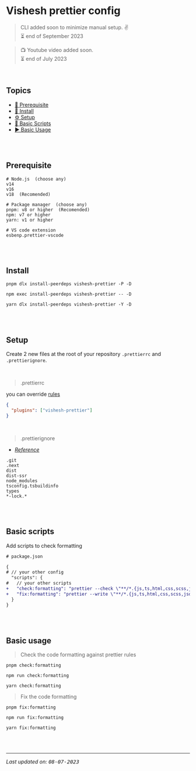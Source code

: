 # Vishesh prettier config

> CLI added soon to minimize manual setup. ✌️ <br>
> ⏳ end of September 2023

> 📺 Youtube video added soon. <br>
> ⏳ end of July 2023

<br>

## Topics

- [🤞 Prerequisite][pre]
- [📲 Install][install]
- [⚙️ Setup][setup]
- [🦾 Basic Scripts][scripts]
- [▶️ Basic Usage][usage]

<br><br>

## Prerequisite

```shell
# Node.js  (choose any)
v14
v16
v18  (Recomended)

# Package manager  (choose any)
pnpm: v8 or higher  (Recomended)
npm: v7 or higher
yarn: v1 or higher

# VS code extension
esbenp.prettier-vscode
```

<br><br>

## Install

```shell
pnpm dlx install-peerdeps vishesh-prettier -P -D
```

```shell
npm exec install-peerdeps vishesh-prettier -- -D
```

```shell
yarn dlx install-peerdeps vishesh-prettier -Y -D
```

<br><br>

## Setup

Create 2 new files at the root of your repository `.prettierrc` and `.prettierignore`.

<br>

> .prettierrc

you can override [rules][prettier-opts]

```json
{
  "plugins": ["vishesh-prettier"]
}
```

<br>

> .prettierignore

- _[Reference][prettier-ignore]_

```
.git
.next
dist
dist-ssr
node_modules
tsconfig.tsbuildinfo
types
*-lock.*
```

<br><br>

## Basic scripts

Add scripts to check formatting

```diff
# package.json

{
# // your other config
  "scripts": {
#   // your other scripts
+   "check:formatting": "prettier --check \"**/*.{js,ts,html,css,scss,json}\"",
+   "fix:formatting": "prettier --write \"**/*.{js,ts,html,css,scss,json}\""
  }
}
```

<br><br>

## Basic usage

> Check the code formatting against prettier rules

```shell
pnpm check:formatting
```

```shell
npm run check:formatting
```

```shell
yarn check:formatting
```

> Fix the code formatting

```shell
pnpm fix:formatting
```

```shell
npm run fix:formatting
```

```shell
yarn fix:formatting
```

<br><br>

---

_Last updated on: <kbd>08-07-2023</kbd>_

[pre]: #prerequisite "Prerequisite"
[prettier-opts]: https://prettier.io/docs/en/options.html "Prettier rules documentation"
[prettier-ignore]: https://prettier.io/docs/en/ignore.html "Prettier ignore documentation"
[install]: #install "Install"
[setup]: #setup "Setup"
[scripts]: #basic-scripts "Basic Scripts"
[usage]: #basic-usage "Basic Usage"

